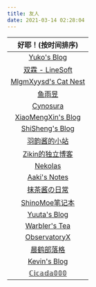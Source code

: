 ```yaml
---
title: 友人
date: 2021-03-14 02:28:04
---
```


|                好耶！(按时间排序)                |
| :----------------------------------------------: |
|       [Yuko's Blog](https://blog.779.moe)        |
|   [双霖 - LineSoft](https://www.linesoft.top)    |
|   [MlgmXyysd's Cat Nest](https://www.neko.ink)   |
|            [鱼雨昱](https://yuu.ink)             |
|         [Cynosura](https://cynosura.one)         |
| [XiaoMengXin's Blog](https://blog.salt-fish.moe) |
|   [ShiSheng's Blog](https://blog.shisheng.icu)   |
|        [羽韵酱的小站](https://lelinus.cn)        |
|       [Zikin的独立博客](https://zikin.org)       |
|       [Nekolas](https://blog.nekolas.cafe)       |
|   [Aaki's Notes](https://mikan.bangdream.moe)    |
|         [抹茶酱の日常](https://matce.cn)         |
|      [ShinoMoe笔记本](https://shinomoe.xyz)      |
|      [Yuuta's Blog](https://blog.yuuta.moe)      |
|        [Warbler's Tea](https://uguisu.ch)        |
|  [ObservatoryX](https://observatoryx.github.io)  |
|         [晨鹤部落格](https://chenhe.me)          |
|       [Kevin's Blog](https://kevintan.pro)       |
|     [ℂ𝕚𝕔𝕒𝕕𝕒𝟘𝟘𝟘](https://www.cicada000.work)      |

